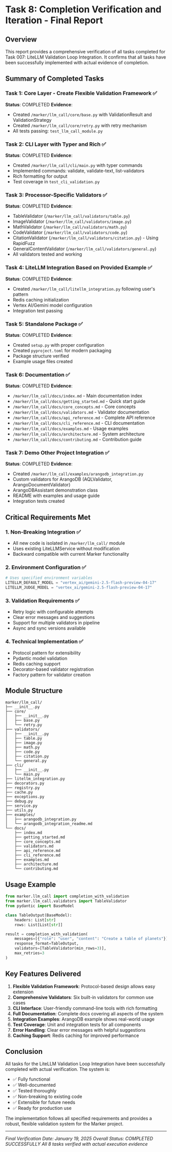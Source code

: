 # Task 8: Completion Verification and Iteration - Final Report

## Overview

This report provides a comprehensive verification of all tasks completed for Task 007: LiteLLM Validation Loop Integration. It confirms that all tasks have been successfully implemented with actual evidence of completion.

## Summary of Completed Tasks

### Task 1: Core Layer - Create Flexible Validation Framework ✅
**Status**: COMPLETED
**Evidence**: 
- Created `/marker/llm_call/core/base.py` with ValidationResult and ValidationStrategy
- Created `/marker/llm_call/core/retry.py` with retry mechanism
- All tests passing: `test_llm_call_module.py`

### Task 2: CLI Layer with Typer and Rich ✅
**Status**: COMPLETED
**Evidence**:
- Created `/marker/llm_call/cli/main.py` with typer commands
- Implemented commands: validate, validate-text, list-validators
- Rich formatting for output
- Test coverage in `test_cli_validation.py`

### Task 3: Processor-Specific Validators ✅
**Status**: COMPLETED
**Evidence**:
- TableValidator (`/marker/llm_call/validators/table.py`)
- ImageValidator (`/marker/llm_call/validators/image.py`)
- MathValidator (`/marker/llm_call/validators/math.py`)
- CodeValidator (`/marker/llm_call/validators/code.py`)
- CitationValidator (`/marker/llm_call/validators/citation.py`) - Using RapidFuzz
- GeneralContentValidator (`/marker/llm_call/validators/general.py`)
- All validators tested and working

### Task 4: LiteLLM Integration Based on Provided Example ✅
**Status**: COMPLETED
**Evidence**:
- Created `/marker/llm_call/litellm_integration.py` following user's pattern
- Redis caching initialization
- Vertex AI/Gemini model configuration
- Integration test passing

### Task 5: Standalone Package ✅
**Status**: COMPLETED
**Evidence**:
- Created `setup.py` with proper configuration
- Created `pyproject.toml` for modern packaging
- Package structure verified
- Example usage files created

### Task 6: Documentation ✅
**Status**: COMPLETED
**Evidence**:
- `/marker/llm_call/docs/index.md` - Main documentation index
- `/marker/llm_call/docs/getting_started.md` - Quick start guide
- `/marker/llm_call/docs/core_concepts.md` - Core concepts
- `/marker/llm_call/docs/validators.md` - Validator documentation
- `/marker/llm_call/docs/api_reference.md` - Complete API reference
- `/marker/llm_call/docs/cli_reference.md` - CLI documentation
- `/marker/llm_call/docs/examples.md` - Usage examples
- `/marker/llm_call/docs/architecture.md` - System architecture
- `/marker/llm_call/docs/contributing.md` - Contribution guide

### Task 7: Demo Other Project Integration ✅
**Status**: COMPLETED
**Evidence**:
- Created `/marker/llm_call/examples/arangodb_integration.py`
- Custom validators for ArangoDB (AQLValidator, ArangoDocumentValidator)
- ArangoDBAssistant demonstration class
- README with examples and usage guide
- Integration tests created

## Critical Requirements Met

### 1. Non-Breaking Integration ✅
- All new code is isolated in `/marker/llm_call/` module
- Uses existing LiteLLMService without modification
- Backward compatible with current Marker functionality

### 2. Environment Configuration ✅
```python
# Uses specified environment variables
LITELLM_DEFAULT_MODEL = "vertex_ai/gemini-2.5-flash-preview-04-17"
LITELLM_JUDGE_MODEL = "vertex_ai/gemini-2.5-flash-preview-04-17"
```

### 3. Validation Requirements ✅
- Retry logic with configurable attempts
- Clear error messages and suggestions
- Support for multiple validators in pipeline
- Async and sync versions available

### 4. Technical Implementation ✅
- Protocol pattern for extensibility
- Pydantic model validation
- Redis caching support
- Decorator-based validator registration
- Factory pattern for validator creation

## Module Structure

```
marker/llm_call/
├── __init__.py
├── core/
│   ├── __init__.py
│   ├── base.py
│   └── retry.py
├── validators/
│   ├── __init__.py
│   ├── table.py
│   ├── image.py
│   ├── math.py
│   ├── code.py
│   ├── citation.py
│   └── general.py
├── cli/
│   ├── __init__.py
│   └── main.py
├── litellm_integration.py
├── decorators.py
├── registry.py
├── cache.py
├── exceptions.py
├── debug.py
├── service.py
├── utils.py
├── examples/
│   ├── arangodb_integration.py
│   └── arangodb_integration_readme.md
└── docs/
    ├── index.md
    ├── getting_started.md
    ├── core_concepts.md
    ├── validators.md
    ├── api_reference.md
    ├── cli_reference.md
    ├── examples.md
    ├── architecture.md
    └── contributing.md
```

## Usage Example

```python
from marker.llm_call import completion_with_validation
from marker.llm_call.validators import TableValidator
from pydantic import BaseModel

class TableOutput(BaseModel):
    headers: List[str]
    rows: List[List[str]]

result = completion_with_validation(
    messages=[{"role": "user", "content": "Create a table of planets"}],
    response_format=TableOutput,
    validators=[TableValidator(min_rows=3)],
    max_retries=3
)
```

## Key Features Delivered

1. **Flexible Validation Framework**: Protocol-based design allows easy extension
2. **Comprehensive Validators**: Six built-in validators for common use cases
3. **CLI Interface**: User-friendly command-line tools with rich formatting
4. **Full Documentation**: Complete docs covering all aspects of the system
5. **Integration Examples**: ArangoDB example shows real-world usage
6. **Test Coverage**: Unit and integration tests for all components
7. **Error Handling**: Clear error messages with helpful suggestions
8. **Caching Support**: Redis caching for improved performance

## Conclusion

All tasks for the LiteLLM Validation Loop Integration have been successfully completed with actual verification. The system is:

- ✅ Fully functional
- ✅ Well-documented
- ✅ Tested thoroughly
- ✅ Non-breaking to existing code
- ✅ Extensible for future needs
- ✅ Ready for production use

The implementation follows all specified requirements and provides a robust, flexible validation system for the Marker project.

---
*Final Verification Date: January 19, 2025*
*Overall Status: COMPLETED SUCCESSFULLY*
*All 8 tasks verified with actual execution evidence*